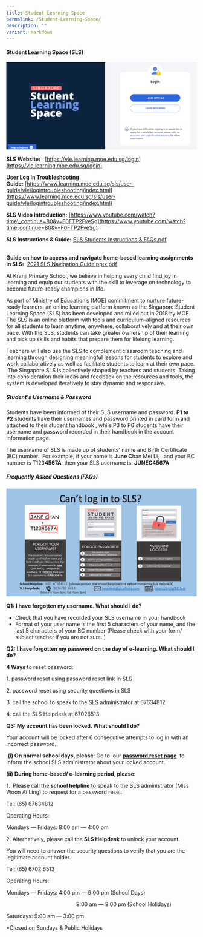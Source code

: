 ```yaml
---
title: Student Learning Space
permalink: /Student-Learning-Space/
description: ""
variant: markdown
---
```

#### **Student Learning Space (SLS)**

![](/images/SLS_main_page_login.png)

**SLS Website:**  **[](https://learning.moe.edu.sg/)** [https://vle.learning.moe.edu.sg/login](https://vle.learning.moe.edu.sg/login)  
  
**User Log In Troubleshooting Guide:** [https://www.learning.moe.edu.sg/sls/user-guide/vle/logintroubleshooting/index.html](https://www.learning.moe.edu.sg/sls/user-guide/vle/logintroubleshooting/index.html)
  
**SLS Video Introduction:** [https://www.youtube.com/watch?time\_continue=80&v=F0FTP2FveSg](https://www.youtube.com/watch?time_continue=80&v=F0FTP2FveSg)  
  
**SLS Instructions & Guide:** [SLS Students Instructions & FAQs.pdf](/files/Our%20Curriculum/Departments/ICT/Student%20Learning%20Space/SLS%20Students%20Instructions%20&%20FAQs.pdf)

**[](https://static.learning.moe.edu.sg/UserGuide/login-troubleshooting.html#)**  
**Guide on how to access and navigate home-based learning assignments in SLS:**  [2021 SLS Navigation Guide.pptx.pdf](/files/Our%20Curriculum/Departments/ICT/Student%20Learning%20Space/2021%20SLS%20Navigation%20Guide.pdf)  

At Kranji Primary School, we believe in helping every child find joy in learning and equip our students with the skill to leverage on technology to become future-ready champions in life.

  

As part of Ministry of Education’s (MOE) commitment to nurture future-ready learners, an online learning platform known as the Singapore Student Learning Space (SLS) has been developed and rolled out in 2018 by MOE. The SLS is an online platform with tools and curriculum-aligned resources for all students to learn anytime, anywhere, collaboratively and at their own pace. With the SLS, students can take greater ownership of their learning and pick up skills and habits that prepare them for lifelong learning.       

  
Teachers will also use the SLS to complement classroom teaching and learning through designing meaningful lessons for students to explore and work collaboratively as well as facilitate students to learn at their own pace.   The Singapore SLS is collectively shaped by teachers and students. Taking into consideration their ideas and feedback on the resources and tools, the system is developed iteratively to stay dynamic and responsive.  

##### **Student's Username & Password**


Students have been informed of their SLS username and password. **P1 to P2** students have their usernames and password printed in card form and attached to their student handbook , while P3 to P6 students have their username and password recorded in their handbook in the account information page.   
  
The username of SLS is made up of students' name and Birth Certificate (BC) number.  For example, if your name is **June C**han Mei Li,   and your BC number is T123**4567A**, then your SLS username is: **JUNEC4567A**

##### **Frequently Asked Questions (FAQs)**

![](/images/Our%20Curriculum/Departments/ICT/Student%20Learning%20Space/S2.jpg)

**Q1: I have forgotten my username. What should I do?**   

*   Check that you have recorded your SLS username in your handbook
*   Format of your user name is the first 5 characters of your name, and the last 5 characters of your BC number (Please check with your form/ subject teacher if you are not sure. )

  

**Q2: I have forgotten my password on the day of e-learning. What should I do?**

**4 Ways** to reset password:

1\. password reset using password reset link in SLS

2\. password reset using security questions in SLS

3. call the school to speak to the SLS administrator at 67634812

4\. call the SLS Helpdesk at 67026513 

  

**Q3: My account has been locked. What should I do?** 

Your account will be locked after 6 consecutive attempts to log in with an incorrect password. 

 **(i) On normal school days, please**: Go to  our **[password reset page](http://go.gov.sg/passwordresetform)**  to inform the school SLS administrator about your locked account. 

**(ii) During home-based/ e-learning period, please:**

1.  Please call the **school helpline** to speak to the SLS administrator (Miss Woon Ai Ling) to request for a password reset.

Tel: (65) 67634812

Operating Hours: 

Mondays ― Fridays: 8:00 am ― 4:00 pm  

2\. Alternatively, please call the **SLS Helpdesk** to unlock your account. 

You will need to answer the security questions to verify that you are the legitimate account holder. 

Tel: (65) 6702 6513 

Operating Hours:

Mondays ― Fridays: 4:00 pm ― 9:00 pm (School Days)

                                               9:00 am ― 9:00 pm (School Holidays)

Saturdays: 9:00 am ― 3:00 pm 

\*Closed on Sundays & Public Holidays